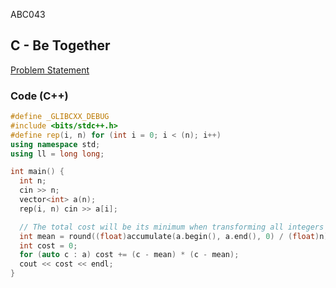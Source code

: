 ABC043

## C - Be Together
[Problem Statement](https://atcoder.jp/contests/abc043/tasks/arc059_a)

### Code (C++)
```c++
#define _GLIBCXX_DEBUG
#include <bits/stdc++.h>
#define rep(i, n) for (int i = 0; i < (n); i++)
using namespace std;
using ll = long long;

int main() {
  int n;
  cin >> n;
  vector<int> a(n);
  rep(i, n) cin >> a[i];

  // The total cost will be its minimum when transforming all integers into rounded mean of all integers
  int mean = round((float)accumulate(a.begin(), a.end(), 0) / (float)n);
  int cost = 0;
  for (auto c : a) cost += (c - mean) * (c - mean);
  cout << cost << endl;
}
```